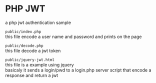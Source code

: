 # PHP JWT

a php jwt authentication sample

`public/index.php`  
this file encode a user name and password and prints on the page

`public/decode.php`  
this file decode a jwt token

`public/jquery-jwt.html`  
this file is a example using jquery  
basicaly it sends a login/pwd to a login.php server script that encode a response and return a jwt
